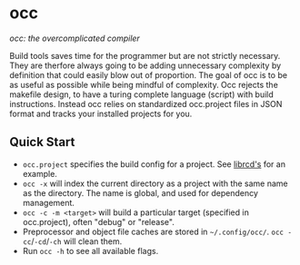 # occ
*occ: the overcomplicated compiler*

Build tools saves time for the programmer but are not strictly necessary.
They are therfore always going to be adding unnecessary complexity by
definition that could easily blow out of proportion. The goal of occ is to
be as useful as possible while being mindful of complexity. Occ rejects the
makefile design, to have a turing complete language (script) with build
instructions. Instead occ relies on standardized occ.project files in JSON
format and tracks your installed projects for you.

## Quick Start

- `occ.project` specifies the build config for a project. See [librcd's](https://github.com/jumpstarter-io/librcd/blob/master/occ.project) for an example.
- `occ -x` will index the current directory as a project with the same name as the directory. The name is global, and used for dependency management.
- `occ -c -m <target>` will build a particular target (specified in occ.project), often "debug" or "release".
- Preprocessor and object file caches are stored in `~/.config/occ/`. `occ -cc`/`-cd`/`-ch` will clean them.
- Run `occ -h` to see all available flags.
